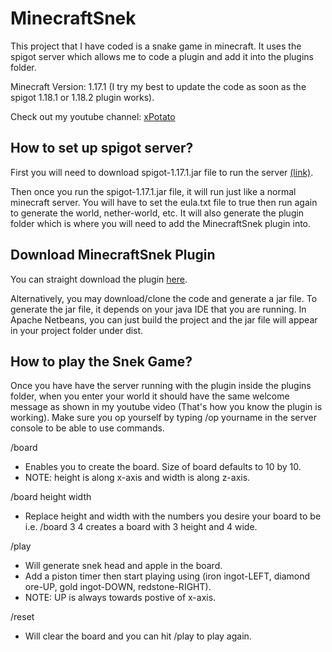 # MinecraftSnek
This project that I have coded is a snake game in minecraft. It uses the spigot server which allows me to code a plugin and add it into the plugins folder.

Minecraft Version: 1.17.1 (I try my best to update the code as soon as the spigot 1.18.1 or 1.18.2 plugin works).

Check out my youtube channel: [xPotato](https://www.youtube.com/channel/UCEhrd7gzYy-5OhEWL06T0zA)

## How to set up spigot server?
First you will need to download spigot-1.17.1.jar file to run the server [(link)](https://getbukkit.org/get/bf44510c50ddefccbaee1379c1f751de).

Then once you run the spigot-1.17.1.jar file, it will run just like a normal minecraft server. You will have to set the eula.txt file to true then run again to generate the world, nether-world, etc. It will also generate the plugin folder which is where you will need to add the MinecraftSnek plugin into.
## Download MinecraftSnek Plugin
You can straight download the plugin [here](https://drive.google.com/drive/folders/1y2Gb3EnFlTLyM-jg_UoSpQdN--HZNZgm?usp=sharing).

Alternatively, you may download/clone the code and generate a jar file. To generate the jar file, it depends on your java IDE that you are running. In Apache Netbeans, you can just build the project and the jar file will appear in your project folder under dist.
## How to play the Snek Game?
Once you have have the server running with the plugin inside the plugins folder, when you enter your world it should have the same welcome message as shown in my youtube video (That's how you know the plugin is working). Make sure you op yourself by typing /op yourname in the server console to be able to use commands.

/board
- Enables you to create the board. Size of board defaults to 10 by 10.
- NOTE: height is along x-axis and width is along z-axis.

/board height width
- Replace height and width with the numbers you desire your board to be i.e. /board 3 4 creates a board with 3 height and 4 wide.

/play
- Will generate snek head and apple in the board.
- Add a piston timer then start playing using (iron ingot-LEFT, diamond ore-UP, gold ingot-DOWN, redstone-RIGHT).
- NOTE: UP is always towards postive of x-axis.

/reset
- Will clear the board and you can hit /play to play again.
